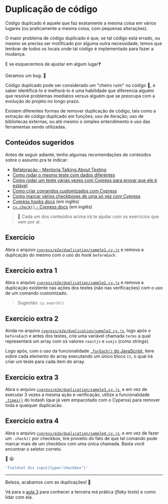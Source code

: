 # Duplicação de código

Código duplicado é aquele que faz exatamente a mesma coisa em vários lugares (ou praticamente a mesma coisa, com pequenas alterações).

O maior problema de código duplicado é que, se tal código está errado, ou mesmo se precisa ser motificado por alguma outra necessidade, temos que lembrar de todos os locais onde tal código é implementado para fazer a mudança.

E se esquecermos de ajustar em algum lugar❓

Geramos um bug. 🐛

Código duplicado pode ser considerado um "cheiro ruim" no código 🦨, e saber identificá-lo e melhorá-lo é uma habilidade que diferencia alguém que resolve problemas imediatos versus alguém que se preocupa com a evolução do projeto no longo prazo.

Existem diferentes formas de remover duplicação de código, tais como a extração de código duplicado em funções; uso de iteração; uso de bibliotecas externas, ou até mesmo o simples entendimento e uso das ferramentas sendo utilizadas.

## Conteúdos sugeridos

Antes de seguir adiante, tenho algumas recomendações de conteúdos sobre o assunto pra te indicar:

- [Refatoração - Mentoria Talking About Testing](https://youtu.be/p1OB4vgNFow)
- [Como rodar o mesmo teste com dados diferentes](https://youtu.be/oYnma0rmA4E)
- [Como rodar um teste várias vezes com Cypress para provar que ele é estável](https://talkingabouttesting.com/2021/02/06/como-rodar-um-teste-varias-vezes-com-cypress-para-provar-que-ele-e-estavel/)
- [Como criar comandos customizados com Cypress](https://talkingabouttesting.com/2021/02/10/como-criar-comandos-customizados-com-cypress/)
- [Como marcar vários checkboxes de uma só vez com Cypress](https://talkingabouttesting.com/2021/06/14/como-marcar-varios-checkboxes-de-uma-so-vez-com-cypress/)
- [Cypress hooks docs](https://docs.cypress.io/guides/core-concepts/writing-and-organizing-tests#Hooks) (em inglês)
- [`cy.check()` - Cypress docs](https://docs.cypress.io/api/commands/check) (em inglês)

> 🦉 Cada um dos conteúdos acima irá te ajudar com os exercícios que vem por aí.

## Exercício

Abra o arquivo [`cypress/e2e/duplication/sample1.cy.js`](../cypress/e2e/duplication/sample1.cy.js) e remova a duplicação do mesmo com o uso do _hook_ `beforeEach`.

## Exercício extra 1

Abra o arquivo [`cypress/e2e/duplication/sample2.cy.js`](../cypress/e2e/duplication/sample2.cy.js) e remova a duplicação existente nas ações dos testes (não nas verificações) com o uso de um comando customizado.

> Sugestão: `cy.search()`

## Exercício extra 2

Ainda no arquivo [`cypress/e2e/duplication/sample2.cy.js`](../cypress/e2e/duplication/sample2.cy.js), logo após o `beforeEach` e antes dos testes, crie uma variável chamada `terms` a qual representará um array com os valores `reactjs` e `vuejs` (como _strings_).

Logo após, com o uso da funcionalidade [`.forEach()` do JavaScript](https://developer.mozilla.org/pt-BR/docs/Web/JavaScript/Reference/Global_Objects/Array/forEach), itere sobre cada elemento do array executando um único bloco `it`, o qual irá criar um teste para cada item do array.

## Exercício extra 3

Abra o arquivo [`cypress/e2e/duplication/sample3.cy.js`](../cypress/e2e/duplication/sample3.cy.js), e em vez de executar 3 vezes a mesma ação e verificação, utilize a funcionalidade [`.times()`](https://lodash.com/docs/4.17.15#times) do lodash (que já vem empacotado com o Cyperss) para remover toda e qualquer duplicacão.

## Exercício extra 4

Abra o arquivo [`cypress/e2e/duplication/sample4.cy.js`](../cypress/e2e/duplication/sample4.cy.js), e em vez de fazer um `.check()` por checkbox, tire proveito do fato de que tal comando pode marcar mais de um checkbox com uma única chamada. Basta você encontrar o seletor correto.

🙊 😃

```js
'fieldset div input[type="checkbox"]'
```

___

Beleza, acabamos com as duplicações! 🎊

Vá para a [aula 3](./3.md) para conhecer a terceira má prática (_flaky tests_) e como lidar com ela.
